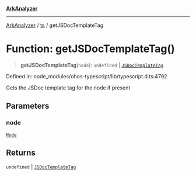 [**ArkAnalyzer**](../../../../README.md)

***

[ArkAnalyzer](../../../../globals.md) / [ts](../README.md) / getJSDocTemplateTag

# Function: getJSDocTemplateTag()

> **getJSDocTemplateTag**(`node`): `undefined` \| [`JSDocTemplateTag`](../interfaces/JSDocTemplateTag.md)

Defined in: node\_modules/ohos-typescript/lib/typescript.d.ts:4792

Gets the JSDoc template tag for the node if present

## Parameters

### node

[`Node`](../interfaces/Node.md)

## Returns

`undefined` \| [`JSDocTemplateTag`](../interfaces/JSDocTemplateTag.md)
